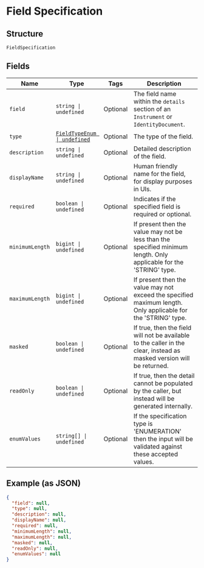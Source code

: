 
# Field Specification

## Structure

`FieldSpecification`

## Fields

| Name | Type | Tags | Description |
|  --- | --- | --- | --- |
| `field` | `string \| undefined` | Optional | The field name within the `details` section of an `Instrument` or `IdentityDocument`. |
| `type` | [`FieldTypeEnum \| undefined`](../../doc/models/field-type-enum.md) | Optional | The type of the field. |
| `description` | `string \| undefined` | Optional | Detailed description of the field. |
| `displayName` | `string \| undefined` | Optional | Human friendly name for the field, for display purposes in UIs. |
| `required` | `boolean \| undefined` | Optional | Indicates if the specified field is required or optional. |
| `minimumLength` | `bigint \| undefined` | Optional | If present then the value may not be less than the specified minimum length. Only applicable for the 'STRING' type. |
| `maximumLength` | `bigint \| undefined` | Optional | If present then the value may not exceed the specified maximum length. Only applicable for the 'STRING' type. |
| `masked` | `boolean \| undefined` | Optional | If true, then the field will not be available to the caller in the clear, instead as masked version will be returned. |
| `readOnly` | `boolean \| undefined` | Optional | If true, then the detail cannot be populated by the caller, but instead will be generated internally. |
| `enumValues` | `string[] \| undefined` | Optional | If the specification type is 'ENUMERATION' then the input will be validated against these accepted values. |

## Example (as JSON)

```json
{
  "field": null,
  "type": null,
  "description": null,
  "displayName": null,
  "required": null,
  "minimumLength": null,
  "maximumLength": null,
  "masked": null,
  "readOnly": null,
  "enumValues": null
}
```

